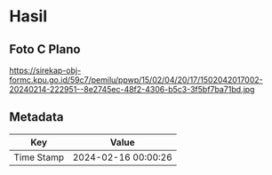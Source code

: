 # Hasil

## Foto C Plano

https://sirekap-obj-formc.kpu.go.id/59c7/pemilu/ppwp/15/02/04/20/17/1502042017002-20240214-222951--8e2745ec-48f2-4306-b5c3-3f5bf7ba71bd.jpg


## Metadata

| Key        | Value               |
| ---------- | ------------------- |
| Time Stamp | 2024-02-16 00:00:26 |



